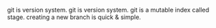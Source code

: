 git is version system.
git is version system.
git is a mutable index called stage.
creating a new branch is quick & simple.

